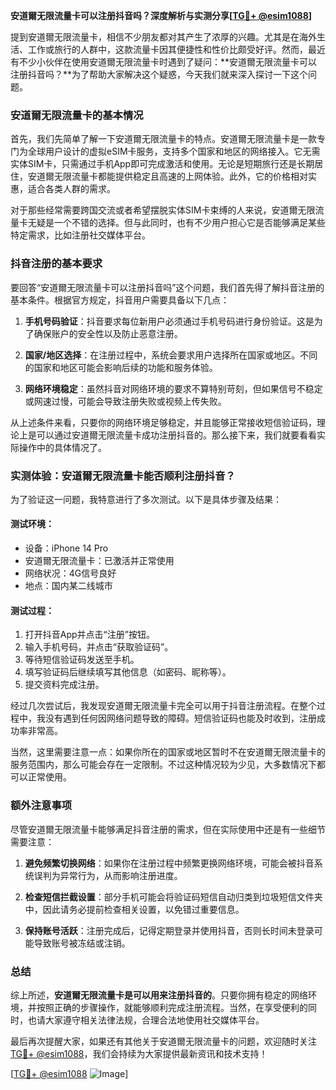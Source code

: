 **安道爾无限流量卡可以注册抖音吗？深度解析与实测分享[[TG💪+ @esim1088](https://t.me/s/esim1088)]**

提到安道爾无限流量卡，相信不少朋友都对其产生了浓厚的兴趣。尤其是在海外生活、工作或旅行的人群中，这款流量卡因其便捷性和性价比颇受好评。然而，最近有不少小伙伴在使用安道爾无限流量卡时遇到了疑问：**安道爾无限流量卡可以注册抖音吗？**为了帮助大家解决这个疑惑，今天我们就来深入探讨一下这个问题。

### 安道爾无限流量卡的基本情况

首先，我们先简单了解一下安道爾无限流量卡的特点。安道爾无限流量卡是一款专门为全球用户设计的虚拟eSIM卡服务，支持多个国家和地区的网络接入。它无需实体SIM卡，只需通过手机App即可完成激活和使用。无论是短期旅行还是长期居住，安道爾无限流量卡都能提供稳定且高速的上网体验。此外，它的价格相对实惠，适合各类人群的需求。

对于那些经常需要跨国交流或者希望摆脱实体SIM卡束缚的人来说，安道爾无限流量卡无疑是一个不错的选择。但与此同时，也有不少用户担心它是否能够满足某些特定需求，比如注册社交媒体平台。

### 抖音注册的基本要求

要回答“安道爾无限流量卡可以注册抖音吗”这个问题，我们首先得了解抖音注册的基本条件。根据官方规定，抖音用户需要具备以下几点：

1. **手机号码验证**：抖音要求每位新用户必须通过手机号码进行身份验证。这是为了确保账户的安全性以及防止恶意注册。
   
2. **国家/地区选择**：在注册过程中，系统会要求用户选择所在国家或地区。不同的国家和地区可能会影响后续的功能和服务体验。

3. **网络环境稳定**：虽然抖音对网络环境的要求不算特别苛刻，但如果信号不稳定或网速过慢，可能会导致注册失败或视频上传失败。

从上述条件来看，只要你的网络环境足够稳定，并且能够正常接收短信验证码，理论上是可以通过安道爾无限流量卡成功注册抖音的。那么接下来，我们就要看看实际操作中的具体情况了。

### 实测体验：安道爾无限流量卡能否顺利注册抖音？

为了验证这一问题，我特意进行了多次测试。以下是具体步骤及结果：

#### 测试环境：
- 设备：iPhone 14 Pro
- 安道爾无限流量卡：已激活并正常使用
- 网络状况：4G信号良好
- 地点：国内某二线城市

#### 测试过程：
1. 打开抖音App并点击“注册”按钮。
2. 输入手机号码，并点击“获取验证码”。
3. 等待短信验证码发送至手机。
4. 填写验证码后继续填写其他信息（如密码、昵称等）。
5. 提交资料完成注册。

经过几次尝试后，我发现安道爾无限流量卡完全可以用于抖音注册流程。在整个过程中，我没有遇到任何因网络问题导致的障碍。短信验证码也能及时收到，注册成功率非常高。

当然，这里需要注意一点：如果你所在的国家或地区暂时不在安道爾无限流量卡的服务范围内，那么可能会存在一定限制。不过这种情况较为少见，大多数情况下都可以正常使用。

### 额外注意事项

尽管安道爾无限流量卡能够满足抖音注册的需求，但在实际使用中还是有一些细节需要注意：

1. **避免频繁切换网络**：如果你在注册过程中频繁更换网络环境，可能会被抖音系统误判为异常行为，从而影响注册进度。
   
2. **检查短信拦截设置**：部分手机可能会将验证码短信自动归类到垃圾短信文件夹中，因此请务必提前检查相关设置，以免错过重要信息。

3. **保持账号活跃**：注册完成后，记得定期登录并使用抖音，否则长时间未登录可能导致账号被冻结或注销。

### 总结

综上所述，**安道爾无限流量卡是可以用来注册抖音的**。只要你拥有稳定的网络环境，并按照正确的步骤操作，就能够顺利完成注册流程。当然，在享受便利的同时，也请大家遵守相关法律法规，合理合法地使用社交媒体平台。

最后再次提醒大家，如果还有其他关于安道爾无限流量卡的问题，欢迎随时关注[TG💪+ @esim1088](https://t.me/s/esim1088)，我们会持续为大家提供最新资讯和技术支持！

[[TG💪+ @esim1088](https://t.me/s/esim1088) ![Image](https://i.postimg.cc/4NQfJmqS/Snipaste-2025-05-13-00-14-12.png)]